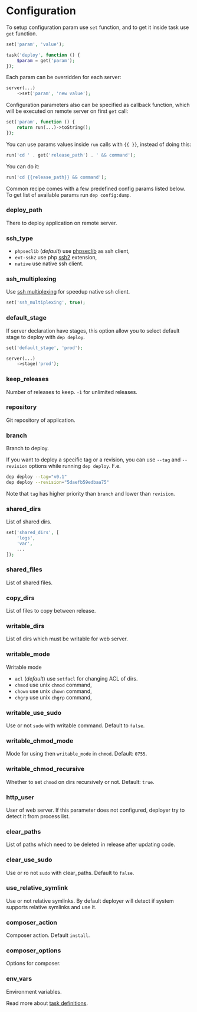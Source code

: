 # Configuration

To setup configuration param use `set` function, and to get it inside task use `get` function.

```php
set('param', 'value');

task('deploy', function () {
    $param = get('param');
});
```

Each param can be overridden for each server:
  
```php
server(...)
    ->set('param', 'new value');
```

Configuration parameters also can be specified as callback function, which will be executed on remote server on first `get` call:

```php
set('param', function () {
    return run(...)->toString();
});
```

You can use params values inside `run` calls with `{{ }}`, instead of doing this:

```php
run('cd ' . get('release_path') . ' && command');
```

You can do it:

```php
run('cd {{release_path}} && command');
```

Common recipe comes with a few predefined config params listed below. 
To get list of available params run `dep config:dump`.

### deploy_path

There to deploy application on remote server.

### ssh_type

* `phpseclib` (*default*) use [phpseclib](https://github.com/phpseclib/phpseclib) as ssh client,
* `ext-ssh2` use php [ssh2](http://php.net/manual/en/book.ssh2.php) extension,
* `native` use native ssh client.

### ssh_multiplexing

Use [ssh multiplexing](https://en.wikibooks.org/wiki/OpenSSH/Cookbook/Multiplexing) for speedup native ssh client.

```php
set('ssh_multiplexing', true);
```

### default_stage

If server declaration have stages, this option allow you to select default stage to deploy with `dep deploy`.

```php
set('default_stage', 'prod');

server(...)
    ->stage('prod');
```

### keep_releases

Number of releases to keep. `-1` for unlimited releases.

### repository

Git repository of application. 

### branch

Branch to deploy.

If you want to deploy a specific tag or a revision, you can use `--tag` and `--revision` options while running `dep deploy`. F.e.

```bash
dep deploy --tag="v0.1"
dep deploy --revision="5daefb59edbaa75"
```

Note that `tag` has higher priority than `branch` and lower than `revision`.

### shared_dirs

List of shared dirs.

```php
set('shared_dirs', [
    'logs',
    'var',
    ...
]);
```

### shared_files

List of shared files.

### copy_dirs

List of files to copy between release.

### writable_dirs

List of dirs which must be writable for web server.

### writable_mode

Writable mode

* `acl` (*default*) use `setfacl` for changing ACL of dirs.
* `chmod` use unix `chmod` command,
* `chown` use unix `chown` command,
* `chgrp` use unix `chgrp` command,

### writable_use_sudo

Use or not `sudo` with writable command. Default to `false`.

### writable_chmod_mode

Mode for using then `writable_mode` in `chmod`. Default: `0755`.

### writable_chmod_recursive

Whether to set `chmod` on dirs recursively or not. Default: `true`.

### http_user

User of web server. If this parameter does not configured, deployer try to detect it from process list. 

### clear_paths

List of paths which need to be deleted in release after updating code. 

### clear_use_sudo

Use or ro not `sudo` with clear_paths. Default to `false`.

### use_relative_symlink

Use or not relative symlinks. By default deployer will detect if system supports relative symlinks and use it.

### composer_action

Composer action. Default `install`.

### composer_options

Options for composer.

### env_vars

Environment variables.

Read more about [task definitions](tasks.md).
